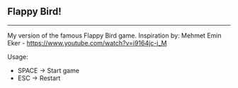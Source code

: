 Flappy Bird!
------------
------------

My version of the famous Flappy Bird game.
Inspiration by: Mehmet Emin Eker - https://www.youtube.com/watch?v=i9164jc-j_M

Usage:
  - SPACE -> Start game
  - ESC   -> Restart



